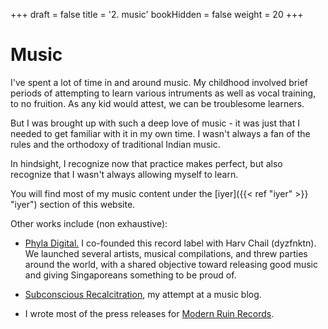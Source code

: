 +++
draft = false
title = '2. music'
bookHidden = false
weight = 20
+++

# Music

I've spent a lot of time in and around music. My childhood involved brief periods of attempting to learn various intruments as well as vocal training, to no fruition. As any kid would attest, we can be troublesome learners. 

But I was brought up with such a deep love of music - it was just that I needed to get familiar with it in my own time. I wasn't always a fan of the rules and the orthodoxy of traditional Indian music. 

In hindsight, I recognize now that practice makes perfect, but also recognize that I wasn't always allowing myself to learn. 

You will find most of my music content under the [iyer]({{< ref "iyer" >}} "iyer") section of this website. 

Other works include (non exhaustive):
- [Phyla Digital.](https://phyla.bandcamp.com/) I co-founded this record label with Harv Chail (dyzfnktn). We launched several artists, musical compilations, and threw parties around the world, with a shared objective toward releasing good music and giving Singaporeans something to be proud of.  

- [Subconscious Recalcitration](https://recalcitration.wordpress.com/about/), my attempt at a music blog. 

- I wrote most of the press releases for [Modern Ruin Records](https://modernruinrecords.bandcamp.com/).